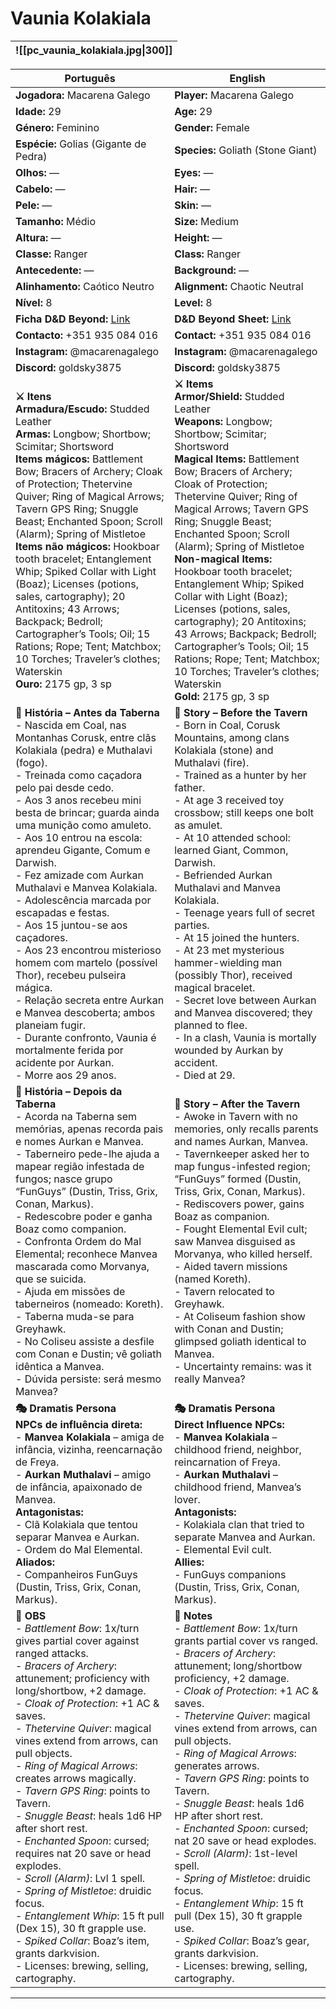 # Vaunia Kolakiala

| ![[pc_vaunia_kolakiala.jpg\|300]] |
| ------------------------ |

| Português | English |
| --------- | ------- |
| **Jogadora:** Macarena Galego | **Player:** Macarena Galego |
| **Idade:** 29 | **Age:** 29 |
| **Género:** Feminino | **Gender:** Female |
| **Espécie:** Golias (Gigante de Pedra) | **Species:** Goliath (Stone Giant) |
| **Olhos:** — | **Eyes:** — |
| **Cabelo:** — | **Hair:** — |
| **Pele:** — | **Skin:** — |
| **Tamanho:** Médio | **Size:** Medium |
| **Altura:** — | **Height:** — |
| **Classe:** Ranger | **Class:** Ranger |
| **Antecedente:** — | **Background:** — |
| **Alinhamento:** Caótico Neutro | **Alignment:** Chaotic Neutral |
| **Nível:** 8 | **Level:** 8 |
| **Ficha D&D Beyond:** [Link](https://www.dndbeyond.com/characters/138365220) | **D&D Beyond Sheet:** [Link](https://www.dndbeyond.com/characters/138365220) |
| **Contacto:** +351 935 084 016 | **Contact:** +351 935 084 016 |
| **Instagram:** @macarenagalego | **Instagram:** @macarenagalego |
| **Discord:** goldsky3875 | **Discord:** goldsky3875 |
| **⚔️ Itens**<br>**Armadura/Escudo:** Studded Leather<br>**Armas:** Longbow; Shortbow; Scimitar; Shortsword<br>**Items mágicos:** Battlement Bow; Bracers of Archery; Cloak of Protection; Thetervine Quiver; Ring of Magical Arrows; Tavern GPS Ring; Snuggle Beast; Enchanted Spoon; Scroll (Alarm); Spring of Mistletoe<br>**Items não mágicos:** Hookboar tooth bracelet; Entanglement Whip; Spiked Collar with Light (Boaz); Licenses (potions, sales, cartography); 20 Antitoxins; 43 Arrows; Backpack; Bedroll; Cartographer’s Tools; Oil; 15 Rations; Rope; Tent; Matchbox; 10 Torches; Traveler’s clothes; Waterskin<br>**Ouro:** 2175 gp, 3 sp | **⚔️ Items**<br>**Armor/Shield:** Studded Leather<br>**Weapons:** Longbow; Shortbow; Scimitar; Shortsword<br>**Magical Items:** Battlement Bow; Bracers of Archery; Cloak of Protection; Thetervine Quiver; Ring of Magical Arrows; Tavern GPS Ring; Snuggle Beast; Enchanted Spoon; Scroll (Alarm); Spring of Mistletoe<br>**Non-magical Items:** Hookboar tooth bracelet; Entanglement Whip; Spiked Collar with Light (Boaz); Licenses (potions, sales, cartography); 20 Antitoxins; 43 Arrows; Backpack; Bedroll; Cartographer’s Tools; Oil; 15 Rations; Rope; Tent; Matchbox; 10 Torches; Traveler’s clothes; Waterskin<br>**Gold:** 2175 gp, 3 sp |
| **📖 História – Antes da Taberna**<br>- Nascida em Coal, nas Montanhas Corusk, entre clãs Kolakiala (pedra) e Muthalavi (fogo).<br>- Treinada como caçadora pelo pai desde cedo.<br>- Aos 3 anos recebeu mini besta de brincar; guarda ainda uma munição como amuleto.<br>- Aos 10 entrou na escola: aprendeu Gigante, Comum e Darwish.<br>- Fez amizade com Aurkan Muthalavi e Manvea Kolakiala.<br>- Adolescência marcada por escapadas e festas.<br>- Aos 15 juntou-se aos caçadores.<br>- Aos 23 encontrou misterioso homem com martelo (possível Thor), recebeu pulseira mágica.<br>- Relação secreta entre Aurkan e Manvea descoberta; ambos planeiam fugir.<br>- Durante confronto, Vaunia é mortalmente ferida por acidente por Aurkan.<br>- Morre aos 29 anos. | **📖 Story – Before the Tavern**<br>- Born in Coal, Corusk Mountains, among clans Kolakiala (stone) and Muthalavi (fire).<br>- Trained as a hunter by her father.<br>- At age 3 received toy crossbow; still keeps one bolt as amulet.<br>- At 10 attended school: learned Giant, Common, Darwish.<br>- Befriended Aurkan Muthalavi and Manvea Kolakiala.<br>- Teenage years full of secret parties.<br>- At 15 joined the hunters.<br>- At 23 met mysterious hammer-wielding man (possibly Thor), received magical bracelet.<br>- Secret love between Aurkan and Manvea discovered; they planned to flee.<br>- In a clash, Vaunia is mortally wounded by Aurkan by accident.<br>- Died at 29. |
| **📖 História – Depois da Taberna**<br>- Acorda na Taberna sem memórias, apenas recorda pais e nomes Aurkan e Manvea.<br>- Taberneiro pede-lhe ajuda a mapear região infestada de fungos; nasce grupo “FunGuys” (Dustin, Triss, Grix, Conan, Markus).<br>- Redescobre poder e ganha Boaz como companion.<br>- Confronta Ordem do Mal Elemental; reconhece Manvea mascarada como Morvanya, que se suicida.<br>- Ajuda em missões de taberneiros (nomeado: Koreth).<br>- Taberna muda-se para Greyhawk.<br>- No Coliseu assiste a desfile com Conan e Dustin; vê goliath idêntica a Manvea.<br>- Dúvida persiste: será mesmo Manvea? | **📖 Story – After the Tavern**<br>- Awoke in Tavern with no memories, only recalls parents and names Aurkan, Manvea.<br>- Tavernkeeper asked her to map fungus-infested region; “FunGuys” formed (Dustin, Triss, Grix, Conan, Markus).<br>- Rediscovers power, gains Boaz as companion.<br>- Fought Elemental Evil cult; saw Manvea disguised as Morvanya, who killed herself.<br>- Aided tavern missions (named Koreth).<br>- Tavern relocated to Greyhawk.<br>- At Coliseum fashion show with Conan and Dustin; glimpsed goliath identical to Manvea.<br>- Uncertainty remains: was it really Manvea? |
| **🎭 Dramatis Persona**<br>**NPCs de influência direta:**<br>- **Manvea Kolakiala** – amiga de infância, vizinha, reencarnação de Freya.<br>- **Aurkan Muthalavi** – amigo de infância, apaixonado de Manvea.<br>**Antagonistas:**<br>- Clã Kolakiala que tentou separar Manvea e Aurkan.<br>- Ordem do Mal Elemental.<br>**Aliados:**<br>- Companheiros FunGuys (Dustin, Triss, Grix, Conan, Markus). | **🎭 Dramatis Persona**<br>**Direct Influence NPCs:**<br>- **Manvea Kolakiala** – childhood friend, neighbor, reincarnation of Freya.<br>- **Aurkan Muthalavi** – childhood friend, Manvea’s lover.<br>**Antagonists:**<br>- Kolakiala clan that tried to separate Manvea and Aurkan.<br>- Elemental Evil cult.<br>**Allies:**<br>- FunGuys companions (Dustin, Triss, Grix, Conan, Markus). |
| **🔮 OBS**<br>- *Battlement Bow*: 1x/turn gives partial cover against ranged attacks.<br>- *Bracers of Archery*: attunement; proficiency with long/shortbow, +2 damage.<br>- *Cloak of Protection*: +1 AC & saves.<br>- *Thetervine Quiver*: magical vines extend from arrows, can pull objects.<br>- *Ring of Magical Arrows*: creates arrows magically.<br>- *Tavern GPS Ring*: points to Tavern.<br>- *Snuggle Beast*: heals 1d6 HP after short rest.<br>- *Enchanted Spoon*: cursed; requires nat 20 save or head explodes.<br>- *Scroll (Alarm)*: Lvl 1 spell.<br>- *Spring of Mistletoe*: druidic focus.<br>- *Entanglement Whip*: 15 ft pull (Dex 15), 30 ft grapple use.<br>- *Spiked Collar*: Boaz’s item, grants darkvision.<br>- Licenses: brewing, selling, cartography. | **🔮 Notes**<br>- *Battlement Bow*: 1x/turn grants partial cover vs ranged.<br>- *Bracers of Archery*: attunement; long/shortbow proficiency, +2 damage.<br>- *Cloak of Protection*: +1 AC & saves.<br>- *Thetervine Quiver*: magical vines extend from arrows, can pull objects.<br>- *Ring of Magical Arrows*: generates arrows.<br>- *Tavern GPS Ring*: points to Tavern.<br>- *Snuggle Beast*: heals 1d6 HP after short rest.<br>- *Enchanted Spoon*: cursed; nat 20 save or head explodes.<br>- *Scroll (Alarm)*: 1st-level spell.<br>- *Spring of Mistletoe*: druidic focus.<br>- *Entanglement Whip*: 15 ft pull (Dex 15), 30 ft grapple use.<br>- *Spiked Collar*: Boaz’s gear, grants darkvision.<br>- Licenses: brewing, selling, cartography. |

---